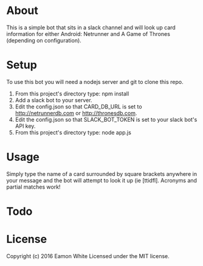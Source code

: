 # About
This is a simple bot that sits in a slack channel and will look up card information for either Android: Netrunner and A Game of Thrones (depending on configuration).

# Setup
To use this bot you will need a nodejs server and git to clone this repo.

1. From this project's directory type: npm install
2. Add a slack bot to your server.
3. Edit the config.json so that CARD_DB_URL is set to http://netrunnerdb.com or http://thronesdb.com.
4. Edit the config.json so that SLACK_BOT_TOKEN is set to your slack bot's API key.
5. From this project's directory type: node app.js

# Usage
Simply type the name of a card surrounded by square brackets anywhere in your message and the bot will attempt to look it up (ie \[ttidfl\]. Acronyms and partial matches work! 

# Todo

# License
Copyright (c) 2016 Eamon White Licensed under the MIT license.